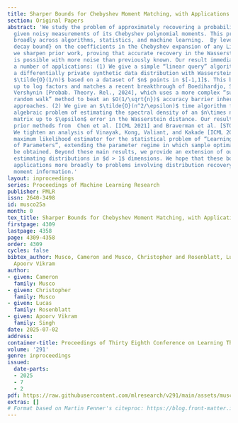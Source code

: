 ```yaml
---
title: Sharper Bounds for Chebyshev Moment Matching, with Applications
section: Original Papers
abstract: 'We study the problem of approximately recovering a probability distribution
  given noisy measurements of its Chebyshev polynomial moments. This problem arises
  broadly across algorithms, statistics, and machine learning.  By leveraging a \emph{global
  decay bound} on the coefficients in the Chebyshev expansion of any Lipschitz function,
  we sharpen prior work, proving that accurate recovery in the Wasserstein distance
  is possible with more noise than previously known. Our result immediately yields
  a number of applications: (1) We give a simple “linear query” algorithm for constructing
  a differentially private synthetic data distribution with Wasserstein-$1$ error
  $\tilde{O}(1/n)$ based on a dataset of $n$ points in $[-1,1]$. This bound is optimal
  up to log factors and matches a recent breakthrough of Boedihardjo, Strohmer, and
  Vershynin [Probab. Theory. Rel., 2024], which uses a more complex “superregular
  random walk” method to beat an $O(1/\sqrt{n})$ accuracy barrier inherent to earlier
  approaches. (2) We give an $\tilde{O}(n^2/\epsilon)$ time algorithm for the linear
  algebraic problem of estimating the spectral density of an $n\times n$ symmetric
  matrix up to $\epsilon$ error in the Wasserstein distance. Our result accelerates
  prior methods from  Chen et al. [ICML 2021] and Braverman et al. [STOC 2022]. (3)
  We tighten an analysis of Vinayak, Kong, Valiant, and Kakade [ICML 2019] on the
  maximum likelihood estimator for the statistical problem of “Learning Populations
  of Parameters”, extending the parameter regime in which sample optimal results can
  be obtained. Beyond these main results, we provide an extension of our bound to
  estimating distributions in $d > 1$ dimensions. We hope that these bounds will find
  applications more broadly to problems involving distribution recovery from noisy
  moment information.'
layout: inproceedings
series: Proceedings of Machine Learning Research
publisher: PMLR
issn: 2640-3498
id: musco25a
month: 0
tex_title: Sharper Bounds for Chebyshev Moment Matching, with Applications
firstpage: 4309
lastpage: 4358
page: 4309-4358
order: 4309
cycles: false
bibtex_author: Musco, Cameron and Musco, Christopher and Rosenblatt, Lucas and Singh,
  Apoorv Vikram
author:
- given: Cameron
  family: Musco
- given: Christopher
  family: Musco
- given: Lucas
  family: Rosenblatt
- given: Apoorv Vikram
  family: Singh
date: 2025-07-02
address:
container-title: Proceedings of Thirty Eighth Conference on Learning Theory
volume: '291'
genre: inproceedings
issued:
  date-parts:
  - 2025
  - 7
  - 2
pdf: https://raw.githubusercontent.com/mlresearch/v291/main/assets/musco25a/musco25a.pdf
extras: []
# Format based on Martin Fenner's citeproc: https://blog.front-matter.io/posts/citeproc-yaml-for-bibliographies/
---
```

